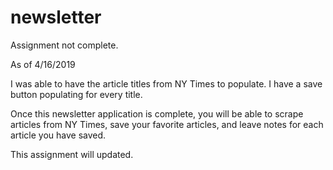 # newsletter

Assignment not complete. 

As of 4/16/2019

I was able to have the article titles from NY Times to populate.
I have a save button populating for every title.

Once this newsletter application is complete, you will be able to scrape articles from NY Times, save your favorite articles, and leave notes for each article you have saved.

This assignment will updated.